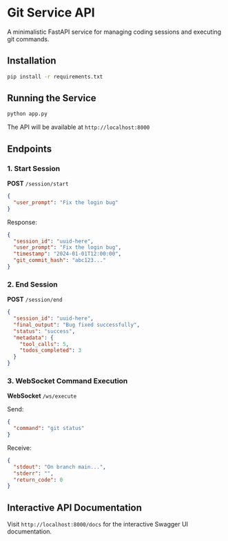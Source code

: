 # Git Service API

A minimalistic FastAPI service for managing coding sessions and executing git commands.

## Installation

```bash
pip install -r requirements.txt
```

## Running the Service

```bash
python app.py
```

The API will be available at `http://localhost:8000`

## Endpoints

### 1. Start Session
**POST** `/session/start`

```json
{
  "user_prompt": "Fix the login bug"
}
```

Response:
```json
{
  "session_id": "uuid-here",
  "user_prompt": "Fix the login bug",
  "timestamp": "2024-01-01T12:00:00",
  "git_commit_hash": "abc123..."
}
```

### 2. End Session
**POST** `/session/end`

```json
{
  "session_id": "uuid-here",
  "final_output": "Bug fixed successfully",
  "status": "success",
  "metadata": {
    "tool_calls": 5,
    "todos_completed": 3
  }
}
```

### 3. WebSocket Command Execution
**WebSocket** `/ws/execute`

Send:
```json
{
  "command": "git status"
}
```

Receive:
```json
{
  "stdout": "On branch main...",
  "stderr": "",
  "return_code": 0
}
```

## Interactive API Documentation

Visit `http://localhost:8000/docs` for the interactive Swagger UI documentation.